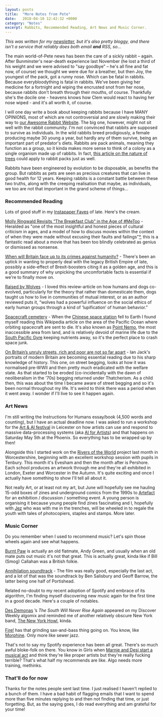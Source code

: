 ```yaml
---
layout: posts
title:  "More Notes from Pete"
date:   2018-04-10 12:42:32 +0000
category: "Notes"
excerpt: Rabbits, Recommended Reading, Art News and Music Corner.
---
```


*This was written for my [newsletter](http://tinyletter.com/peteashton), but it's also pretty bloggy, and there isn't a service that reliably does both email __and__ RSS, so...*

The main world-of-Pete news has been the care of a sickly rabbit – again. After Bunminster's near-death experience last November (he lost a third of his weight and we were advised to "say goodbye" – he's all fine and fat now, of course) we thought we were due for a breather, but then Joy, the youngest of the pack, got a runny nose. Which can be fatal in rabbits. Because everybloodything is fatal in rabbits. We've been giving her medicine for a fortnight and wiping the encrusted snot from her nose, because rabbits don't breath through their mouths, of course. Thankfully she's the docile one - heavens knows how Clem would react to having her nose wiped - and it's all worth it, of course.

I will one day write a book about keeping rabbits because I have MANY OPINIONS, most of which are not controversial and are slowly making their way to [our Awesome Rabbit Website](http://bunminster.uk). The big one, however, might not sit well with the rabbit community. I'm not convinced that rabbits are supposed to survive as individuals. In the wild rabbits breed prodigiously, a female producing maybe 30 young a year, but hardly any of them survive, being an important part of predator's diets. Rabbits are pack animals, meaning they function as a group, so it kinda makes more sense to think of a colony as a single organism made up of rabbits. In fact, [this article on the nature of trees](https://www.knowablemagazine.org/article/living-world/2018/what-makes-tree-tree) could apply to rabbit packs just as well.  

Rabbits have been engineered by evolution to be disposable, as benefits the group. But rabbits as pets are seen as precious creatures that can live in good health for 12 years. Keeping rabbits is a constant battle between these two truths, along with the creeping realisation that maybe, as individuals, we too are not that important in the grand scheme of things...

### Recommended Reading

Lots of good stuff in my [Instapaper Faves](https://www.instapaper.com/p/peteashton) of late. Here's the cream. 

[Molly Ringwald Revisits “The Breakfast Club” in the Age of #MeToo](https://www.newyorker.com/culture/personal-history/what-about-the-breakfast-club-molly-ringwald-metoo-john-hughes-pretty-in-pink) - Heralded as "one of the most insightful and honest pieces of cultural criticism in ages, and a model of how to discuss movies within the context of when they were made without excusing their faults and failings"[*](https://twitter.com/MarkHarrisNYC/status/982316415125356544), this is a fantastic read about a movie that has been too blindly celebrated as genius or dismissed as nonsense.

[When will Britain face up to its crimes against humanity?](https://www.theguardian.com/news/2018/mar/29/slavery-abolition-compensation-when-will-britain-face-up-to-its-crimes-against-humanity) - There's been an uptick in wanting to properly deal with the legacy British Empire of late, possibly a side-effect of Brexit-boosters citing it as a golden age, and this is a good summary of why unpicking the uncomfortable facts is essential if we're to finally move on. 

[Raised by Wolves](https://www.nybooks.com/articles/2018/04/05/raised-by-wolves/) - I loved this review-article on how humans and dogs co-evolved, particularly for the theory that rather than domesticate them, dogs taught us how to live in communities of mutual interest, or as an author reviewed puts it, “wolves had a powerful influence on the social ethics of early human groups through a kind of ‘lupification’ of human behavior.”

[Spacecraft cemetery](https://en.wikipedia.org/wiki/Spacecraft_cemetery) - When the [Chinese space station](https://www.theguardian.com/world/2018/apr/02/tiangong-1-crash-china-space-station) fell to Earth I found myself reading this Wikipedia article on the area of the Pacific Ocean where orbiting spacecraft are sent to die. It's also known as [Point Nemo](https://en.wikipedia.org/wiki/Pole_of_inaccessibility#Oceanic_pole_of_inaccessibility), the most inaccessible area from land, and is relatively devoid of marine life due to the [South Pacific Gyre](https://en.wikipedia.org/wiki/South_Pacific_Gyre) keeping nutrients away, so it's the perfect place to crash space junk. 

[On Britain’s unruly streets, rich and poor are not so far apart](https://www.theguardian.com/commentisfree/2018/mar/17/streets-britain-rich-poor-uk-beggars) - Ian Jack's portraits of modern Britain are becoming essential reading due to his sharp knowledge of history. This one, on street begging, looks at how it was normalised pre-WWII and then pretty much eradicated with the welfare state. As that started to be eroded (co-incidentally with the dawn of neoliberalism in the '70s) begging returned under Thatcherism. As a child then, this was about the time I became aware of street begging and so it's been normal throughout my life. It's weird to think there was a period when it went away. I wonder if I'll live to see it happen again.

### Art News

I'm still writing the Instructions for Humans essay/book (4,500 words and counting), but I have an actual deadline now. I was asked to run a workshop for the [Art & AI festival](http://art-ai.dmu.ac.uk) in Leicester on how artists can use and respond to massive data-processing systems (aka [AI for Artists](https://www.phoenix.org.uk/event/ai-for-artists/)) and that happens on Saturday May 5th at the Phoenix. So everything has to be wrapped up by then!

Alongside this I started work on the [Rivers of the World](http://riversoftheworld.org) project last month in Worcestershire, beginning with an excellent workshop session with pupils in Tenbury. This month it's Evesham and then the month after is Pershore. Each school produces an artwork through me and they're all exhibited in London, Exeter and Worcester in the Autumn. It's quite exciting and once I actually have something to show I'll tell all about it.

Not really Art, or at least not my art, but June will hopefully see me hauling 15-odd boxes of zines and underground comics from the 1990s to [Artefact](http://artefactstirchley.co.uk) for an exhibition / discussion / something event. A young person is organising it because young people find zines fascinating and I, hopefully with [Jez](https://www.jezuk.co.uk) who was with me in the trenches, will be wheeled in to regale the youth with tales of photocopiers, staples and stamps. More later.

### Music Corner

Do you remember when I used to recommend music? Let's spin those wheels again and see what happens.

[Burnt Paw](https://burntpaw.bandcamp.com) is actually an old flatmate, Andy Green, and usually when an old mate puts out music it's not that great. This is actually great, kinda like if Bill (Smog) Callahan was a British folkie.

[Annihilation soundtrack](https://open.spotify.com/album/3FBgAfghJ9LpvBql76SC29?si=gQzBIgdpTd2OiSoks1RdPQ) - The film was really good, especially the last act, and a lot of that was the soundtrack by Ben Salisbury and Geoff Barrow, the latter being one half of Portishead.

Related no-doubt to my recent adoption of Spotify and embrace of its algorithm, I'm finding myself discovering new music again for the first time in a good decade. Here's a couple of notables.

[Des Demonas](https://open.spotify.com/artist/41y9KplZUGVIKPS7KbcDEs?si=rOaQ6niQQBuc5acXkuyljA) ’s *The South Will Never Rise Again* appeared on my Discover Weekly algomix and reminded me of another relatively obscure New York band, [The New York Howl](https://open.spotify.com/artist/3CGeKDnF1t7IIKMSFhX9yO?si=UzDRPMLPR9u_NXL5AJ4m4g), kinda.

[Fire!](https://open.spotify.com/artist/6DZi6bjdi0wEpnr8werV22?si=1fzGMvNOSj6_xuoFox_AXw) has that grinding sax-and-bass thing going on. You know, like [Morphine](https://open.spotify.com/artist/3QgSmABpItIdj908ek80n5?si=5q5Zyfc7R8Ow_MEf50Jw0A). Only more like sewer jazz.

That's not to say my Spotify experience has been all great. There's so much awful bloke-folk on there. You know in Girls when [Marnie and Desi start a musical act](https://youtu.be/00S4lFY2DUs?t=1m5s) and think they're like proper artists but they're really fucking terrible? That's what half my recommends are like. Algo needs more training, methinks.

### That'll do for now

Thanks for the notes people sent last time. I just realised I haven't replied to a bunch of them. I have a bad habit of flagging emails that I want to spend more than five minutes replying to and then not finding that time, or just forgetting. But, as the saying goes, I do read everything and am grateful for your time!
